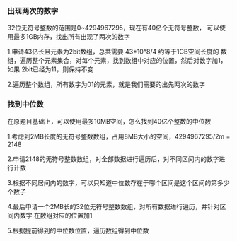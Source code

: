 ### 出现两次的数字
32位无符号整数的范围是0~4294967295，现在有40亿个无符号整数，
可以使用最多1GB内存，找出所有出现了两次的数字

1.申请43亿长且元素为2bit数组，总共需要 43*10^8/4 约等于1GB空间长度的
数组，遍历整个元素集合，对每个元素，找到数组中对应的位置，然后对数字加1，如果
2bit已经为11，则保持不变

2.遍历整个数组，所有数字为01的元素，就是我们需要的出先两次的数字

### 找到中位数
在原题目基础上，可以使用最多10MB空间，怎么找到40亿个整数的中位数

1.考虑到2MB长度的无符号整数数组，占用8MB大小的空间，4294967295/2m = 2148

2.申请2148的无符号整数数组，对全部数据进行遍历后，对不同区间内的数字进行计数

3.根据不同居间内的数字，可以只知道中位数存在于哪个区间是这个区间的第多少个数子

4.最后申请一个2MB长的32位无符号整数数组，对所有数据进行遍历，并针对区间内数字
在数组对应的位置加1

5.根据提前得到的中位数位置，遍历数组得到中位数